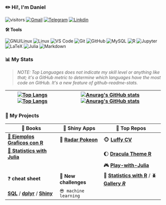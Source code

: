 ### ✏️ **Hi!, I'm Daniel**
![visitors](https://visitor-badge.glitch.me/badge?page_id=daniel-rojsanch.daniel-rojsanch&left_color=yellow&right_color=blue) 
[![Gmail](https://img.shields.io/badge/drojass003@gmail.com-black?style=flat-square&logo=gmail)]() 
[![Telegram](https://img.shields.io/badge/-@daniel__rojsanch-blue?style=flat-square&logo=telegram&logoColor=white)](https://t.me/daniel_rojsanch) 
[![Linkdin](https://img.shields.io/badge/Linkedin-blue?style=flat-square&logo=linkedin)](https://www.linkedin.com/in/daniel-rojsanch/)

**🛠️ Tools**  
  
![GNU/Linux](https://img.shields.io/badge/Linux-FCC624?style=flat-square&logo=linux&logoColor=black) 
![Linux](https://img.shields.io/badge/Manjaro-45B39D?style=flat-square&logo=manjaro&logoColor=000b41) 
![VS Code](https://img.shields.io/badge/-VS%20Code-2E86C1?style=flat-square&logo=visual-studio-code) 
![Git](https://img.shields.io/badge/-Git-181717?style=flat-square&logo=git) 
![GitHub](https://img.shields.io/badge/-GitHub-181717?style=flat-square&logo=github) 
![MySQL](https://img.shields.io/badge/-MySQL-D5D8DC?style=flat-square&logo=mysql) 
![R](https://img.shields.io/badge/R-2E86C1?style=flat-square&logo=R)
![Jupyter](https://img.shields.io/badge/jupyter%20Lab-D35400?style=flat-square&logo=jupyter&logoColor=white) 
![LaTeX](https://img.shields.io/badge/LaTeX-28B463?style=flat-square&logo=LaTeX) 
![Julia](https://img.shields.io/badge/Julia-E8EAF6?style=flat-square&logo=Julia&logoColor=28B463) 
![Markdown](https://img.shields.io/badge/Markdown-black?style=flat-square&logo=Markdown)


### :bar_chart: My Stats

> *NOTE: Top Languages does not indicate my skill level or anything like that; it's a GitHub metric to determine which languages have the most code on GitHub. It's a new feature of github-readme-stats.*

| [![Top Langs](https://github-readme-stats-goku.vercel.app/api/top-langs/?username=daniel-rojsanch&layout=compact&hide=jupyter%20notebook,html,css&theme=flag-india#gh-light-mode-only)](https://github.com/anuraghazra/github-readme-stats#gh-light-mode-only)[![Top Langs](https://github-readme-stats-goku.vercel.app/api/top-langs/?username=daniel-rojsanch&layout=compact&hide=jupyter%20notebook,html,css&theme=codeSTACKr#gh-dark-mode-only)](https://github.com/anuraghazra/github-readme-stats#gh-dark-mode-only) | [![Anurag's GitHub stats](https://github-readme-stats-goku.vercel.app/api?username=daniel-rojsanch&show_icons=true&theme=buefy#gh-light-mode-only)](https://github.com/anuraghazra/github-readme-stats#gh-light-mode-only) [![Anurag's GitHub stats](https://github-readme-stats-goku.vercel.app/api?username=daniel-rojsanch&show_icons=true&theme=vue-dark#gh-dark-mode-only)](https://github.com/anuraghazra/github-readme-stats#gh-dark-mode-only) |
|-----|-----|
<!--[](./profile-3d-contrib/profile-season-animate.svg)-->

### 📌 My Projects

| 📙 Books| 🎸 Shiny Apps | 🚀 Top Repos |
|----------|----------------|--------------|
|[📗 **Ejemplos Graficos con R**](https://daniel-rojsanch.github.io/50-Ejemplos-Graficos-con-R/intro.html)|🐸 [**Radar Pokeon**](https://daniel-rojsanch.shinyapps.io/radar_pokemon/)| 🐵 [**Luffy CV**](https://github.com/daniel-rojsanch/Luffy-awesome-cv) |
|[📗 **Statistics with Julia** ](https://daniel-rojsanch.github.io/Statistics-with-Julia/intro.html) |   | 🌔 [**Dracula Theme R**](https://github.com/daniel-rojsanch/dracula-theme-R)  |
||  |🎮 [**Play-with-Julia**](https://github.com/daniel-rojsanch/Play-with-Julia)|
|❓ **cheat sheet** | 🍕 **New challenges**  |🌻 [**Statistics with R**](https://github.com/daniel-rojsanch/Statistics-wit) / 🪲 [**Gallery *R***](https://github.com/daniel-rojsanch/Gallery-R)|
| [**SQL**](https://learnsql.com/blog/sql-basics-cheat-sheet/sql-basics-cheat-sheet-a4.pdf) / [**dplyr**](https://www.rstudio.com/wp-content/uploads/2015/02/data-wrangling-cheatsheet.pdf) / [**Shiny**](https://shiny.rstudio.com/images/shiny-cheatsheet.pdf) | ```😎 machine learning```  |  |


